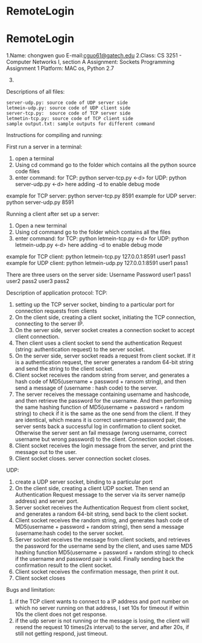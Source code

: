 # RemoteLogin
# RemoteLogin
1.Name: chongwen guo  E-mail:cguo61@gatech.edu
2.Class: CS 3251 - Computer Networks I, section A
Assignment: Sockets Programming Assignment 1
Platform: MAC os, Python 2.7

3.
Descriptions of all files:

	server-udp.py: source code of UDP server side 
	letmein-udp.py: source code of UDP client side
	server-tcp.py:  source code of TCP server side
	letmetin-tcp.py: source code of TCP client side 
	sample output.txt: sample outputs for different command


Instructions for compiling and running:

First run a server in a terminal:
1. open a terminal
2. Using cd command go to the folder which contains all the python source code files
3. enter command: 
		for TCP: python server-tcp.py <port number> <-d>
		for UDP: python server-udp.py <port number> <-d>
here adding -d to enable debug mode

example for TCP server: python server-tcp.py 8591
example for UDP server: python server-udp.py 8591

Running a client after set up a server:
1. Open a new terminal
2. Using cd command go to the folder which contains all the files
3. enter command: 
		for TCP: python letmein-tcp.py <serverAddress> <username> <password> <-d>
		for UDP: python letmein-udp.py <serverAddress> <username> <password> <-d>
here adding -d to enable debug mode

example for TCP client: python letmein-tcp.py 127.0.0.1:8591 user1 pass1
example for UDP client: python letmein-udp.py 127.0.0.1:8591 user1 pass1

There are three users on the server side:
Username		Password
user1			pass1
user2			pass2
user3 			pass2


Description of application protocol:
TCP:
1. setting up the TCP server socket, binding to a particular port for connection requests from clients
2. On the client side, creating a client socket, initiating the TCP connection, connecting to the server IP.
3. On the server side, server socket creates a connection socket to accept client connection.
4. Then client uses a client socket to send the authentication Request (string: authentication request) to the server socket.
5. On the server side, server socket reads a request from client socket. If it is a authentication request, the server generates a random 64-bit string and send the string to the client socket.
6. Client socket receives the random string from server, and generates a hash code of MD5(username + password + ransom string), and then send a message of (username : hash code) to the server.
7. The server receives the message containing username and hashcode, and then retrieve the password for the username. And then performing the same hashing function of MD5(username + password + random string) to check if it is the same as the one send from the client. If they are identical, which means it is correct username-password pair, the server sents back a successful log in confirmation to client socket. Otherwise the server sent an fail message (wrong username, correct username but wrong password) to the client. Connection socket closes.
8. Client socket receives the login message from the server, and print the message out to the user. 
9. Client socket closes. server connection socket closes.

UDP:
1. create a UDP server socket, binding to a particular port
2. On the client side, creating a client UDP socket. Then send an Authentication Request message to the server via its server name(ip address) and server port.
3. Server socket receives the Authentication Request from client socket, and generates a random 64-bit string, send back to the client socket.
4. Client socket receives the random string, and generates hash code of  MD5(username + password + random string), then send a message (username:hash code) to the server socket. 
5. Server socket receives the message from client sockets, and retrieves the password for the username send by the client, and uses same MD5 hashing function MD5(username + password + random string) to check if the username and password pair is valid. Finally sending back the confirmation result to the client socket.
6. Client socket receives the confirmation message, then print it out.  
7. Client socket closes

Bugs and limitation:
1. if the TCP client wants to connect to a IP address and port number on which no server running on that address, I set 10s for timeout if within 10s the client does not get response. 
2. if the udp server is not running or the message is losing, the client will resend the request 10 times(2s interval) to the server, and after 20s, if still not getting respond, just timeout.

	
